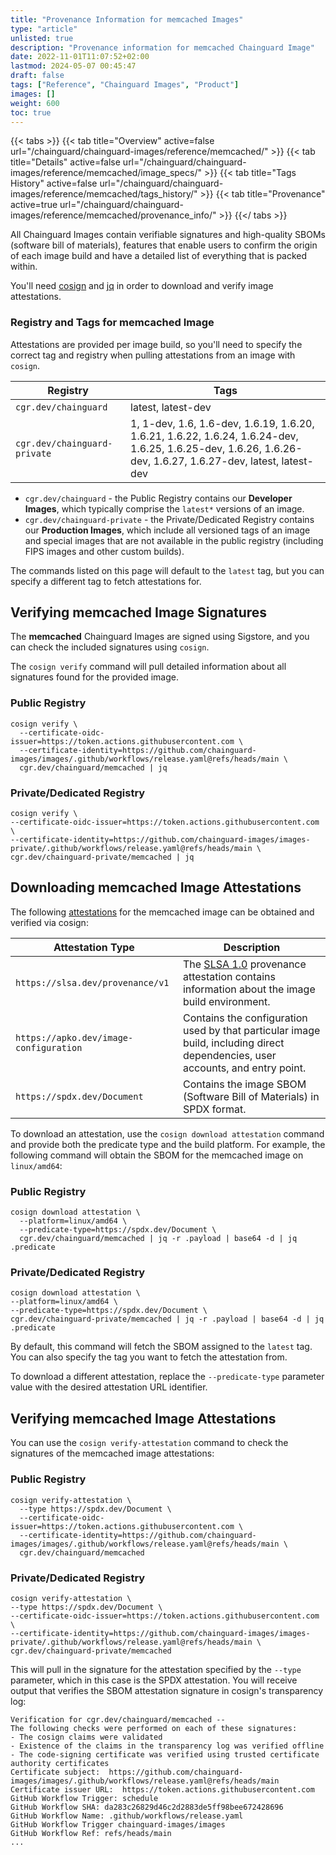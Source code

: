 ```yaml
---
title: "Provenance Information for memcached Images"
type: "article"
unlisted: true
description: "Provenance information for memcached Chainguard Image"
date: 2022-11-01T11:07:52+02:00
lastmod: 2024-05-07 00:45:47
draft: false
tags: ["Reference", "Chainguard Images", "Product"]
images: []
weight: 600
toc: true
---
```


{{< tabs >}}
{{< tab title="Overview" active=false url="/chainguard/chainguard-images/reference/memcached/" >}}
{{< tab title="Details" active=false url="/chainguard/chainguard-images/reference/memcached/image_specs/" >}}
{{< tab title="Tags History" active=false url="/chainguard/chainguard-images/reference/memcached/tags_history/" >}}
{{< tab title="Provenance" active=true url="/chainguard/chainguard-images/reference/memcached/provenance_info/" >}}
{{</ tabs >}}

All Chainguard Images contain verifiable signatures and high-quality SBOMs (software bill of materials), features that enable users to confirm the origin of each image build and have a detailed list of everything that is packed within.

You'll need [cosign](https://docs.sigstore.dev/cosign/overview/) and [jq](https://stedolan.github.io/jq/) in order to download and verify image attestations.

### Registry and Tags for memcached Image
Attestations are provided per image build, so you'll need to specify the correct tag and registry when pulling attestations from an image with `cosign`.

| Registry                     | Tags                                                                                                                                                       |
|------------------------------|------------------------------------------------------------------------------------------------------------------------------------------------------------|
| `cgr.dev/chainguard`         | latest, latest-dev                                                                                                                                         |
| `cgr.dev/chainguard-private` | 1, 1-dev, 1.6, 1.6-dev, 1.6.19, 1.6.20, 1.6.21, 1.6.22, 1.6.24, 1.6.24-dev, 1.6.25, 1.6.25-dev, 1.6.26, 1.6.26-dev, 1.6.27, 1.6.27-dev, latest, latest-dev |


- `cgr.dev/chainguard` - the Public Registry contains our **Developer Images**, which typically comprise the `latest*` versions of an image.
- `cgr.dev/chainguard-private` - the Private/Dedicated Registry contains our **Production Images**, which include all versioned tags of an image and special images that are not available in the public registry (including FIPS images and other custom builds).

The commands listed on this page will default to the `latest` tag, but you can specify a different tag to fetch attestations for.

## Verifying memcached Image Signatures
The **memcached** Chainguard Images are signed using Sigstore, and you can check the included signatures using `cosign`.

The `cosign verify` command will pull detailed information about all signatures found for the provided image.

### Public Registry

```shell
cosign verify \
  --certificate-oidc-issuer=https://token.actions.githubusercontent.com \
  --certificate-identity=https://github.com/chainguard-images/images/.github/workflows/release.yaml@refs/heads/main \
  cgr.dev/chainguard/memcached | jq
```

### Private/Dedicated Registry

```shell
cosign verify \
--certificate-oidc-issuer=https://token.actions.githubusercontent.com \
--certificate-identity=https://github.com/chainguard-images/images-private/.github/workflows/release.yaml@refs/heads/main \
cgr.dev/chainguard-private/memcached | jq
```

## Downloading memcached Image Attestations

The following [attestations](https://slsa.dev/attestation-model) for the memcached image can be obtained and verified via cosign:

| Attestation Type | Description |
|----------------|-------------|
| `https://slsa.dev/provenance/v1` | The [SLSA 1.0](https://slsa.dev/spec/v1.0/provenance) provenance attestation contains information about the image build environment. |
| `https://apko.dev/image-configuration` | Contains the configuration used by that particular image build, including direct dependencies, user accounts, and entry point. |
| `https://spdx.dev/Document` | Contains the image SBOM (Software Bill of Materials) in SPDX format. |


To download an attestation, use the `cosign download attestation` command and provide both the predicate type and the build platform. For example, the following command will obtain the SBOM for the memcached image on `linux/amd64`:

### Public Registry

```shell
cosign download attestation \
  --platform=linux/amd64 \
  --predicate-type=https://spdx.dev/Document \
  cgr.dev/chainguard/memcached | jq -r .payload | base64 -d | jq .predicate
```

### Private/Dedicated Registry

```shell
cosign download attestation \
--platform=linux/amd64 \
--predicate-type=https://spdx.dev/Document \
cgr.dev/chainguard-private/memcached | jq -r .payload | base64 -d | jq .predicate
```

By default, this command will fetch the SBOM assigned to the `latest` tag. You can also specify the tag you want to fetch the attestation from.

To download a different attestation, replace the `--predicate-type` parameter value with the desired attestation URL identifier.

## Verifying memcached Image Attestations
You can use the `cosign verify-attestation` command to check the signatures of the memcached image attestations:

### Public Registry

```shell
cosign verify-attestation \
  --type https://spdx.dev/Document \
  --certificate-oidc-issuer=https://token.actions.githubusercontent.com \
  --certificate-identity=https://github.com/chainguard-images/images/.github/workflows/release.yaml@refs/heads/main \
  cgr.dev/chainguard/memcached
```

### Private/Dedicated Registry

```shell
cosign verify-attestation \
--type https://spdx.dev/Document \
--certificate-oidc-issuer=https://token.actions.githubusercontent.com \
--certificate-identity=https://github.com/chainguard-images/images-private/.github/workflows/release.yaml@refs/heads/main \
cgr.dev/chainguard-private/memcached
```

This will pull in the signature for the attestation specified by the `--type` parameter, which in this case is the SPDX attestation. You will receive output that verifies the SBOM attestation signature in cosign's transparency log:

```
Verification for cgr.dev/chainguard/memcached --
The following checks were performed on each of these signatures:
- The cosign claims were validated
- Existence of the claims in the transparency log was verified offline
- The code-signing certificate was verified using trusted certificate authority certificates
Certificate subject:  https://github.com/chainguard-images/images/.github/workflows/release.yaml@refs/heads/main
Certificate issuer URL:  https://token.actions.githubusercontent.com
GitHub Workflow Trigger: schedule
GitHub Workflow SHA: da283c26829d46c2d2883de5ff98bee672428696
GitHub Workflow Name: .github/workflows/release.yaml
GitHub Workflow Trigger chainguard-images/images
GitHub Workflow Ref: refs/heads/main
...
```

